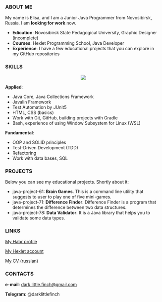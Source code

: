 ### ABOUT ME

My name is Elisa, and I am a Junior Java Programmer from Novosibirsk, Russia. I am **looking for work** now.

* **Edication**: Novosibirsk State Pedagogical University, Graphic Designer (incomplete)
* **Courses**: Hexlet Programming School, Java Developer
* **Experience**: I have a few educational projects that you can explore in my GitHub repositories

### SKILLS

<p align="center">
  <a href="https://skillicons.dev">
    <img src="https://skillicons.dev/icons?i=java,idea,gradle,git,github,postgres,bash,html,css" />
  </a>
</p>

**Applied**:
* Java Core, Java Collections Framework
* Javalin Framework
* Test Automation by JUnit5
* HTML, CSS (basics)
* Work with Git, GitHub, building projects with Gradle
* Bash, experience of using Window Subsystem for Linux (WSL)

**Fundamental**:
* OOP and SOLID principles
* Test-Driven Development (TDD)
* Refactoring
* Work with data bases, SQL

### PROJECTS

Below you can see my educational projects. Shortly about it:

* java-project-61: **Brain Games**. This is a command line utility that suggests to user to play one of five mini-games.
* java-project-71: **Difference Finder**. Difference Finder is a program that determines the difference between two data structures.
* java-project-78: **Data Validator**. It is a Java library that helps you to validate some data types.

### LINKS
[My Habr profile](https://career.habr.com/darklittlefinch)

[My Hexlet account](https://ru.hexlet.io/u/darklittlefinch)

[My CV (russian)](https://cv.hexlet.io/ru/resumes/2925)

### CONTACTS

**e-mail**: dark.little.finch@gmail.com

**Telegram**: @darklittlefinch
<!--
**darklittlefinch/darklittlefinch** is a ✨ _special_ ✨ repository because its `README.md` (this file) appears on your GitHub profile.

Here are some ideas to get you started:

- 🔭 I’m currently working on ...
- 🌱 I’m currently learning ...
- 👯 I’m looking to collaborate on ...
- 🤔 I’m looking for help with ...
- 💬 Ask me about ...
- 📫 How to reach me: ...
- 😄 Pronouns: ...
- ⚡ Fun fact: ...
-->
